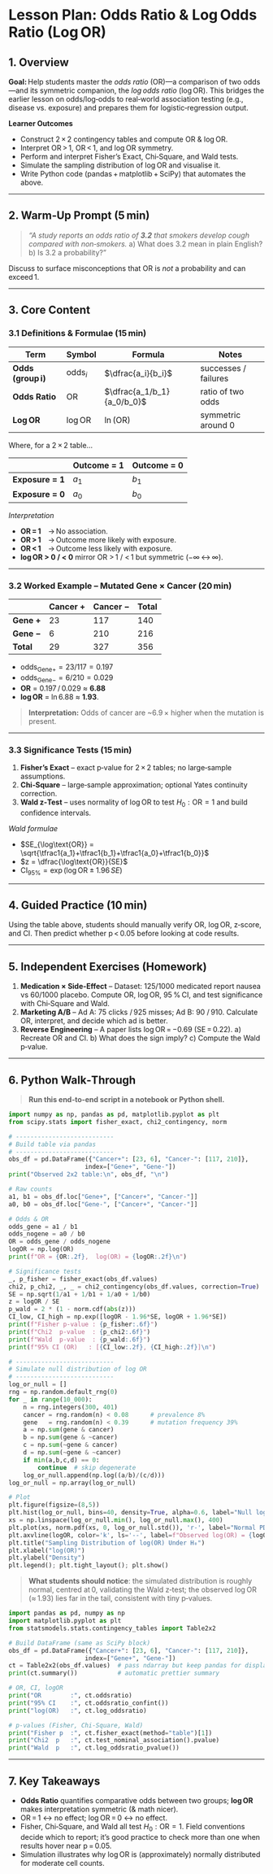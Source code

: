 # Lesson Plan: Odds Ratio & Log Odds Ratio (Log OR)

## 1. Overview

**Goal:** Help students master the *odds ratio* (OR)—a comparison of two odds—and its symmetric companion, the *log odds ratio* (log OR). This bridges the earlier lesson on odds/log‑odds to real‑world association testing (e.g., disease vs. exposure) and prepares them for logistic‑regression output.

**Learner Outcomes**

* Construct 2 × 2 contingency tables and compute OR & log OR.
* Interpret OR > 1, OR < 1, and log OR symmetry.
* Perform and interpret Fisher’s Exact, Chi‑Square, and Wald tests.
* Simulate the sampling distribution of log OR and visualise it.
* Write Python code (pandas + matplotlib + SciPy) that automates the above.

---

## 2. Warm‑Up Prompt (5 min)

> *“A study reports an odds ratio of **3.2** that smokers develop cough compared with non‑smokers.*
> a) What does 3.2 mean in plain English?
> b) Is 3.2 a probability?”

Discuss to surface misconceptions that OR is *not* a probability and can exceed 1.

---

## 3. Core Content

### 3.1 Definitions & Formulae (15 min)

| Term               | Symbol          | Formula                    | Notes                |
| ------------------ | --------------- | -------------------------- | -------------------- |
| **Odds (group i)** | $\text{odds}_i$ | $\dfrac{a_i}{b_i}$         | successes / failures |
| **Odds Ratio**     | $\text{OR}$     | $\dfrac{a_1/b_1}{a_0/b_0}$ | ratio of two odds    |
| **Log OR**         | $\log\text{OR}$ | $\ln(\text{OR})$           | symmetric around 0   |

Where, for a 2 × 2 table…

|                  | **Outcome = 1** | **Outcome = 0** |
| ---------------- | --------------- | --------------- |
| **Exposure = 1** | $a_1$           | $b_1$           |
| **Exposure = 0** | $a_0$           | $b_0$           |

*Interpretation*

* **OR = 1** → No association.
* **OR > 1** → Outcome more likely with exposure.
* **OR < 1** → Outcome less likely with exposure.
* **log OR > 0 / < 0** mirror OR > 1 / < 1 but symmetric (−∞ ↔ ∞).

---

### 3.2 Worked Example – Mutated Gene × Cancer (20 min)

|            | **Cancer +** | **Cancer −** | **Total** |
| ---------- | ------------ | ------------ | --------- |
| **Gene +** | 23           | 117          | 140       |
| **Gene −** | 6            | 210          | 216       |
| **Total**  | 29           | 327          | 356       |

* $\text{odds}_{\text{Gene+}}=23/117=0.197$
* $\text{odds}_{\text{Gene−}}=6/210=0.029$
* **OR** = 0.197 / 0.029 ≈ **6.88**
* **log OR** = ln 6.88 ≈ **1.93**.

> **Interpretation:** Odds of cancer are \~6.9 × higher when the mutation is present.

---

### 3.3 Significance Tests (15 min)

1. **Fisher’s Exact** – exact p‑value for 2 × 2 tables; no large‑sample assumptions.
2. **Chi‑Square** – large‑sample approximation; optional Yates continuity correction.
3. **Wald z‑Test** – uses normality of log OR to test $H_0:\text{OR}=1$ and build confidence intervals.

*Wald formulae*

* $SE_{\log\text{OR}} = \sqrt{\tfrac1{a_1}+\tfrac1{b_1}+\tfrac1{a_0}+\tfrac1{b_0}}$
* $z = \dfrac{\log\text{OR}}{SE}$
* $\text{CI}_{95\%} = \exp\big(\log\text{OR} \pm 1.96\,SE\big)$

---

## 4. Guided Practice (10 min)

Using the table above, students should manually verify OR, log OR, z‑score, and CI. Then predict whether p < 0.05 before looking at code results.

---

## 5. Independent Exercises (Homework)

1. **Medication × Side‑Effect** – Dataset: 125/1000 medicated report nausea vs 60/1000 placebo. Compute OR, log OR, 95 % CI, and test significance with Chi‑Square and Wald.
2. **Marketing A/B** – Ad A: 75 clicks / 925 misses; Ad B: 90 / 910. Calculate OR, interpret, and decide which ad is better.
3. **Reverse Engineering** – A paper lists log OR = −0.69 (SE = 0.22).
   a) Recreate OR and CI.
   b) What does the sign imply?
   c) Compute the Wald p‑value.

---

## 6. Python Walk‑Through

> **Run this end‑to‑end script in a notebook or Python shell.**

```python
import numpy as np, pandas as pd, matplotlib.pyplot as plt
from scipy.stats import fisher_exact, chi2_contingency, norm

# ---------------------------
# Build table via pandas
# ---------------------------
obs_df = pd.DataFrame({"Cancer+": [23, 6], "Cancer-": [117, 210]},
                     index=["Gene+", "Gene-"])
print("Observed 2x2 table:\n", obs_df, "\n")

# Raw counts
a1, b1 = obs_df.loc["Gene+", ["Cancer+", "Cancer-"]]
a0, b0 = obs_df.loc["Gene-", ["Cancer+", "Cancer-"]]

# Odds & OR
odds_gene = a1 / b1
odds_nogene = a0 / b0
OR = odds_gene / odds_nogene
logOR = np.log(OR)
print(f"OR = {OR:.2f},  log(OR) = {logOR:.2f}\n")

# Significance tests
_, p_fisher = fisher_exact(obs_df.values)
chi2, p_chi2, _, _ = chi2_contingency(obs_df.values, correction=True)
SE = np.sqrt(1/a1 + 1/b1 + 1/a0 + 1/b0)
z = logOR / SE
p_wald = 2 * (1 - norm.cdf(abs(z)))
CI_low, CI_high = np.exp([logOR - 1.96*SE, logOR + 1.96*SE])
print(f"Fisher p-value : {p_fisher:.6f}")
print(f"Chi2  p-value  : {p_chi2:.6f}")
print(f"Wald  p-value  : {p_wald:.6f}")
print(f"95% CI (OR)   : [{CI_low:.2f}, {CI_high:.2f}]\n")

# ---------------------------
# Simulate null distribution of log OR
# ---------------------------
log_or_null = []
rng = np.random.default_rng(0)
for _ in range(10_000):
    n = rng.integers(300, 401)
    cancer = rng.random(n) < 0.08      # prevalence 8%
    gene   = rng.random(n) < 0.39      # mutation frequency 39%
    a = np.sum(gene & cancer)
    b = np.sum(gene & ~cancer)
    c = np.sum(~gene & cancer)
    d = np.sum(~gene & ~cancer)
    if min(a,b,c,d) == 0:
        continue  # skip degenerate
    log_or_null.append(np.log((a/b)/(c/d)))
log_or_null = np.array(log_or_null)

# Plot
plt.figure(figsize=(8,5))
plt.hist(log_or_null, bins=40, density=True, alpha=0.6, label="Null log(OR)")
xs = np.linspace(log_or_null.min(), log_or_null.max(), 400)
plt.plot(xs, norm.pdf(xs, 0, log_or_null.std()), 'r-', label="Normal PDF")
plt.axvline(logOR, color='k', ls='--', label=f"Observed log(OR) = {logOR:.2f}")
plt.title("Sampling Distribution of log(OR) Under H₀")
plt.xlabel("log(OR)")
plt.ylabel("Density")
plt.legend(); plt.tight_layout(); plt.show()
```

> **What students should notice**: the simulated distribution is roughly normal, centred at 0, validating the Wald z‑test; the observed log OR (≈ 1.93) lies far in the tail, consistent with tiny p‑values.

```python
import pandas as pd, numpy as np
import matplotlib.pyplot as plt
from statsmodels.stats.contingency_tables import Table2x2

# Build DataFrame (same as SciPy block)
obs_df = pd.DataFrame({"Cancer+": [23, 6], "Cancer-": [117, 210]},
                     index=["Gene+", "Gene-"])
ct = Table2x2(obs_df.values)  # pass ndarray but keep pandas for display
print(ct.summary())           # automatic prettier summary

# OR, CI, logOR
print("OR        :", ct.oddsratio)
print("95% CI    :", ct.oddsratio_confint())
print("log(OR)   :", ct.log_oddsratio)

# p‑values (Fisher, Chi‑Square, Wald)
print("Fisher p  :", ct.fisher_exact(method="table")[1])
print("Chi2  p   :", ct.test_nominal_association().pvalue)
print("Wald  p   :", ct.log_oddsratio_pvalue())
```

---

## 7. Key Takeaways

* **Odds Ratio** quantifies comparative odds between two groups; **log OR** makes interpretation symmetric (& math nicer).
* OR = 1 ↔ no effect; log OR = 0 ↔ no effect.
* Fisher, Chi‑Square, and Wald all test $H_0: \text{OR}=1$. Field conventions decide which to report; it’s good practice to check more than one when results hover near p = 0.05.
* Simulation illustrates why log OR is (approximately) normally distributed for moderate cell counts.
